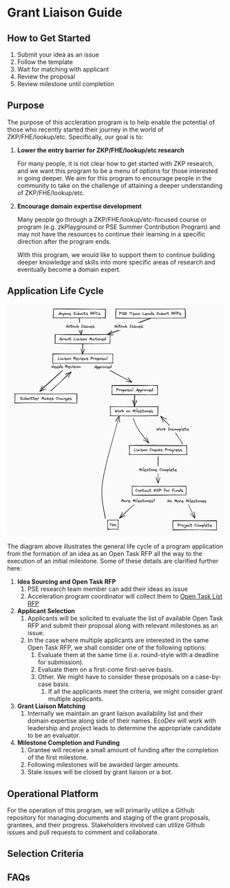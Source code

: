 # Grant Liaison Guide

## How to Get Started

1. Submit your idea as an issue
2. Follow the template
3. Wait for matching with applicant
4. Review the proposal
5. Review milestone until completion

## Purpose

The purpose of this accleration program is to help enable the potential of
those who recently started their journey in the world of ZKP/FHE/lookup/etc.
Specifically, our goal is to:

1. **Lower the entry barrier for ZKP/FHE/lookup/etc research**

    For many people, it is not clear how to get started with ZKP research, and
    we want this program to be a menu of options for those interested in going
    deeper. We aim for this program to encourage people in the community to
    take on the challenge of attaining a deeper understanding of ZKP/FHE/lookup/etc.

2. **Encourage domain expertise development**

    Many people go through a ZKP/FHE/lookup/etc-focused course or program (e.g.
    zkPlayground or PSE Summer Contribution Program) and may not have the
    resources to continue their learning in a specific direction after the
    program ends.

    With this program, we would like to support them to continue building
    deeper knowledge and skills into more specific areas of research and
    eventually become a domain expert.

## Application Life Cycle

![lifecycle.png](../Image/lifecycle.jpeg)

The diagram above illustrates the general life cycle of a program application
from the formation of an idea as an Open Task RFP all the way to the execution
of an initial milestone. Some of these details are clarified further here:

1. **Idea Sourcing and Open Task RFP**
    1. PSE research team member can add their ideas as issue
    2. Acceleration program coordinator will collect them to [Open Task List RFP](./Open-Task-RFP-List.md)
2. **Applicant Selection**
    1. Applicants will be solicited to evaluate the list of available Open Task
    RFP and submit their proposal along with relevant milestones as an issue.
    2. In the case where multiple applicants are interested in the same Open
    Task RFP, we shall consider one of the following options:
        1. Evaluate them at the same time (i.e. round-style with a deadline for submission).
        2. Evaluate them on a first-come first-serve basis.
        3. Other. We might have to consider these proposals on a case-by-case basis.
            1. If all the applicants meet the criteria, we might consider grant
            multiple applicants.
3. **Grant Liaison Matching**
    1. Internally we maintain an grant liaison availability list and their
    domain expertise along side of their names. EcoDev will work with leadership
    and project leads to determine the appropriate candidate to be an evaluator.
4. **Milestone Completion and Funding**
    1. Grantee will receive a small amount of funding after the completion of
    the first milestone.
    2. Following milestones will be awarded larger amounts.
    3. Stale issues will be closed by grant liaison or a bot.

## Operational Platform

For the operation of this program, we will primarily utilize a Github repository
for managing documents and staging of the grant proposals, grantees, and their
progress. Stakeholders involved can utilize Github issues and pull requests to
comment and collaborate.

## Selection Criteria

## FAQs
